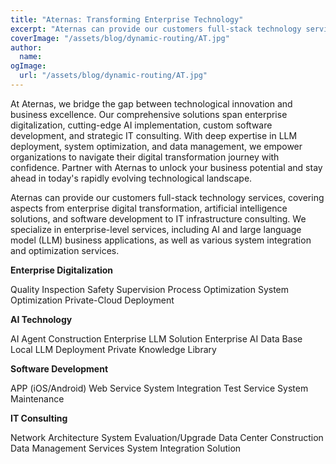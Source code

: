 ```yaml
---
title: "Aternas: Transforming Enterprise Technology"
excerpt: "Aternas can provide our customers full-stack technology services, covering aspects from enterprise digital transformation, artificial intelligence solutions, and software development to IT infrastructure consulting. We specialize in enterprise-level services, including AI and large language model (LLM) business applications, as well as various system integration and optimization services."
coverImage: "/assets/blog/dynamic-routing/AT.jpg"
author:
  name:  
ogImage:
  url: "/assets/blog/dynamic-routing/AT.jpg"
---
```


At Aternas, we bridge the gap between technological innovation and business excellence. Our comprehensive solutions span enterprise digitalization, cutting-edge AI implementation, custom software development, and strategic IT consulting. With deep expertise in LLM deployment, system optimization, and data management, we empower organizations to navigate their digital transformation journey with confidence. Partner with Aternas to unlock your business potential and stay ahead in today's rapidly evolving technological landscape.

Aternas can provide our customers full-stack technology services, covering aspects from enterprise digital transformation, artificial intelligence solutions, and software development to IT infrastructure consulting. We specialize in enterprise-level services, including AI and large language model (LLM) business applications, as well as various system integration and optimization services.

**Enterprise Digitalization**

Quality Inspection
Safety Supervision
Process Optimization
System Optimization
Private-Cloud Deployment


**AI Technology**

AI Agent Construction
Enterprise LLM Solution
Enterprise AI Data Base
Local LLM Deployment
Private Knowledge Library


**Software Development**

APP (iOS/Android)
Web Service
System Integration
Test Service
System Maintenance


**IT Consulting**

Network Architecture
System Evaluation/Upgrade
Data Center Construction
Data Management Services
System Integration Solution